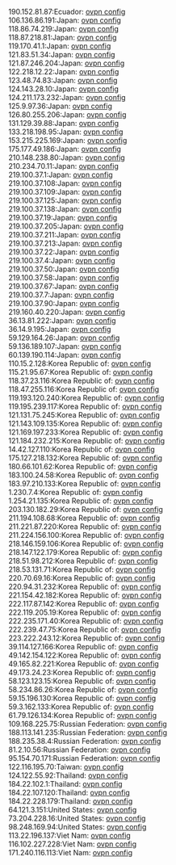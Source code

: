 190.152.81.87:Ecuador: [ovpn config](vpn/190_152_81_87.ovpn)  
106.136.86.191:Japan: [ovpn config](vpn/106_136_86_191.ovpn)  
118.86.74.219:Japan: [ovpn config](vpn/118_86_74_219.ovpn)  
118.87.218.81:Japan: [ovpn config](vpn/118_87_218_81.ovpn)  
119.170.41.1:Japan: [ovpn config](vpn/119_170_41_1.ovpn)  
121.83.51.34:Japan: [ovpn config](vpn/121_83_51_34.ovpn)  
121.87.246.204:Japan: [ovpn config](vpn/121_87_246_204.ovpn)  
122.218.12.22:Japan: [ovpn config](vpn/122_218_12_22.ovpn)  
123.48.74.83:Japan: [ovpn config](vpn/123_48_74_83.ovpn)  
124.143.28.10:Japan: [ovpn config](vpn/124_143_28_10.ovpn)  
124.211.173.232:Japan: [ovpn config](vpn/124_211_173_232.ovpn)  
125.9.97.36:Japan: [ovpn config](vpn/125_9_97_36.ovpn)  
126.80.255.206:Japan: [ovpn config](vpn/126_80_255_206.ovpn)  
131.129.39.88:Japan: [ovpn config](vpn/131_129_39_88.ovpn)  
133.218.198.95:Japan: [ovpn config](vpn/133_218_198_95.ovpn)  
153.215.225.169:Japan: [ovpn config](vpn/153_215_225_169.ovpn)  
175.177.49.186:Japan: [ovpn config](vpn/175_177_49_186.ovpn)  
210.148.238.80:Japan: [ovpn config](vpn/210_148_238_80.ovpn)  
210.234.70.11:Japan: [ovpn config](vpn/210_234_70_11.ovpn)  
219.100.37.1:Japan: [ovpn config](vpn/219_100_37_1.ovpn)  
219.100.37.108:Japan: [ovpn config](vpn/219_100_37_108.ovpn)  
219.100.37.109:Japan: [ovpn config](vpn/219_100_37_109.ovpn)  
219.100.37.125:Japan: [ovpn config](vpn/219_100_37_125.ovpn)  
219.100.37.138:Japan: [ovpn config](vpn/219_100_37_138.ovpn)  
219.100.37.19:Japan: [ovpn config](vpn/219_100_37_19.ovpn)  
219.100.37.205:Japan: [ovpn config](vpn/219_100_37_205.ovpn)  
219.100.37.211:Japan: [ovpn config](vpn/219_100_37_211.ovpn)  
219.100.37.213:Japan: [ovpn config](vpn/219_100_37_213.ovpn)  
219.100.37.22:Japan: [ovpn config](vpn/219_100_37_22.ovpn)  
219.100.37.4:Japan: [ovpn config](vpn/219_100_37_4.ovpn)  
219.100.37.50:Japan: [ovpn config](vpn/219_100_37_50.ovpn)  
219.100.37.58:Japan: [ovpn config](vpn/219_100_37_58.ovpn)  
219.100.37.67:Japan: [ovpn config](vpn/219_100_37_67.ovpn)  
219.100.37.7:Japan: [ovpn config](vpn/219_100_37_7.ovpn)  
219.100.37.90:Japan: [ovpn config](vpn/219_100_37_90.ovpn)  
219.160.40.220:Japan: [ovpn config](vpn/219_160_40_220.ovpn)  
36.13.81.222:Japan: [ovpn config](vpn/36_13_81_222.ovpn)  
36.14.9.195:Japan: [ovpn config](vpn/36_14_9_195.ovpn)  
59.129.164.26:Japan: [ovpn config](vpn/59_129_164_26.ovpn)  
59.136.189.107:Japan: [ovpn config](vpn/59_136_189_107.ovpn)  
60.139.190.114:Japan: [ovpn config](vpn/60_139_190_114.ovpn)  
110.15.2.128:Korea Republic of: [ovpn config](vpn/110_15_2_128.ovpn)  
115.21.95.67:Korea Republic of: [ovpn config](vpn/115_21_95_67.ovpn)  
118.37.23.116:Korea Republic of: [ovpn config](vpn/118_37_23_116.ovpn)  
118.47.255.116:Korea Republic of: [ovpn config](vpn/118_47_255_116.ovpn)  
119.193.120.240:Korea Republic of: [ovpn config](vpn/119_193_120_240.ovpn)  
119.195.239.117:Korea Republic of: [ovpn config](vpn/119_195_239_117.ovpn)  
121.131.75.245:Korea Republic of: [ovpn config](vpn/121_131_75_245.ovpn)  
121.143.109.135:Korea Republic of: [ovpn config](vpn/121_143_109_135.ovpn)  
121.169.197.233:Korea Republic of: [ovpn config](vpn/121_169_197_233.ovpn)  
121.184.232.215:Korea Republic of: [ovpn config](vpn/121_184_232_215.ovpn)  
14.42.127.110:Korea Republic of: [ovpn config](vpn/14_42_127_110.ovpn)  
175.127.218.132:Korea Republic of: [ovpn config](vpn/175_127_218_132.ovpn)  
180.66.101.62:Korea Republic of: [ovpn config](vpn/180_66_101_62.ovpn)  
183.100.24.58:Korea Republic of: [ovpn config](vpn/183_100_24_58.ovpn)  
183.97.210.133:Korea Republic of: [ovpn config](vpn/183_97_210_133.ovpn)  
1.230.7.4:Korea Republic of: [ovpn config](vpn/1_230_7_4.ovpn)  
1.254.21.135:Korea Republic of: [ovpn config](vpn/1_254_21_135.ovpn)  
203.130.182.29:Korea Republic of: [ovpn config](vpn/203_130_182_29.ovpn)  
211.194.108.68:Korea Republic of: [ovpn config](vpn/211_194_108_68.ovpn)  
211.221.87.220:Korea Republic of: [ovpn config](vpn/211_221_87_220.ovpn)  
211.224.156.100:Korea Republic of: [ovpn config](vpn/211_224_156_100.ovpn)  
218.146.159.106:Korea Republic of: [ovpn config](vpn/218_146_159_106.ovpn)  
218.147.122.179:Korea Republic of: [ovpn config](vpn/218_147_122_179.ovpn)  
218.51.98.212:Korea Republic of: [ovpn config](vpn/218_51_98_212.ovpn)  
218.53.131.71:Korea Republic of: [ovpn config](vpn/218_53_131_71.ovpn)  
220.70.69.16:Korea Republic of: [ovpn config](vpn/220_70_69_16.ovpn)  
220.94.31.232:Korea Republic of: [ovpn config](vpn/220_94_31_232.ovpn)  
221.154.42.182:Korea Republic of: [ovpn config](vpn/221_154_42_182.ovpn)  
222.117.87.142:Korea Republic of: [ovpn config](vpn/222_117_87_142.ovpn)  
222.119.205.19:Korea Republic of: [ovpn config](vpn/222_119_205_19.ovpn)  
222.235.171.40:Korea Republic of: [ovpn config](vpn/222_235_171_40.ovpn)  
222.239.47.75:Korea Republic of: [ovpn config](vpn/222_239_47_75.ovpn)  
223.222.243.12:Korea Republic of: [ovpn config](vpn/223_222_243_12.ovpn)  
39.114.127.166:Korea Republic of: [ovpn config](vpn/39_114_127_166.ovpn)  
49.142.154.122:Korea Republic of: [ovpn config](vpn/49_142_154_122.ovpn)  
49.165.82.221:Korea Republic of: [ovpn config](vpn/49_165_82_221.ovpn)  
49.173.24.23:Korea Republic of: [ovpn config](vpn/49_173_24_23.ovpn)  
58.123.123.15:Korea Republic of: [ovpn config](vpn/58_123_123_15.ovpn)  
58.234.86.26:Korea Republic of: [ovpn config](vpn/58_234_86_26.ovpn)  
59.15.196.130:Korea Republic of: [ovpn config](vpn/59_15_196_130.ovpn)  
59.3.162.133:Korea Republic of: [ovpn config](vpn/59_3_162_133.ovpn)  
61.79.126.134:Korea Republic of: [ovpn config](vpn/61_79_126_134.ovpn)  
109.168.225.75:Russian Federation: [ovpn config](vpn/109_168_225_75.ovpn)  
188.113.141.235:Russian Federation: [ovpn config](vpn/188_113_141_235.ovpn)  
188.235.38.4:Russian Federation: [ovpn config](vpn/188_235_38_4.ovpn)  
81.2.10.56:Russian Federation: [ovpn config](vpn/81_2_10_56.ovpn)  
95.154.70.171:Russian Federation: [ovpn config](vpn/95_154_70_171.ovpn)  
122.116.195.70:Taiwan: [ovpn config](vpn/122_116_195_70.ovpn)  
124.122.55.92:Thailand: [ovpn config](vpn/124_122_55_92.ovpn)  
184.22.102.1:Thailand: [ovpn config](vpn/184_22_102_1.ovpn)  
184.22.107.120:Thailand: [ovpn config](vpn/184_22_107_120.ovpn)  
184.22.228.179:Thailand: [ovpn config](vpn/184_22_228_179.ovpn)  
64.121.3.151:United States: [ovpn config](vpn/64_121_3_151.ovpn)  
73.204.228.16:United States: [ovpn config](vpn/73_204_228_16.ovpn)  
98.248.169.94:United States: [ovpn config](vpn/98_248_169_94.ovpn)  
113.22.196.137:Viet Nam: [ovpn config](vpn/113_22_196_137.ovpn)  
116.102.227.228:Viet Nam: [ovpn config](vpn/116_102_227_228.ovpn)  
171.240.116.113:Viet Nam: [ovpn config](vpn/171_240_116_113.ovpn)  

